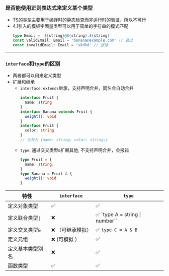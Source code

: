 ### 是否能使用正则表达式来定义某个类型
- TS的类型主要用于编译时的静态检查而非运行时的验证，所以不可行
- 4.1引入的模板字面量类型可以用于简单的字符串的模式匹配
  ```ts
  type Email = `${string}@${string}.${string}`
  const validEmail: Email = 'banana@example.com' // 通过
  const invalidEmail: Email = 'skdkd' // 报错
  ```
  
---
### ``interface``和``type``的区别
- 两者都可以用来定义类型
- 扩展和继承
  - ``interface``: ``extends``继承，支持声明合并，同名会自动合并
    ```ts
    interface Fruit {
      name: string
    }
    interface Banana extends Fruit {
      weight(): void
    }
    interface Fruit {
      color: string
    }
    // 合并为 {name: string; color: string;}
    ```
  - ``type``: 通过交叉类型``&``扩展其他, 不支持声明合并，会报错
    ```ts
    type Fruit = {
      name: string;
    }
    type Banana = Fruit & {
      weight(): void
    }
    ```

| 特性           | ``interface`` | ``type``                       | 
|--------------|---------------|--------------------------------|
| 定义对象类型       | ✅             | ✅                              | 
| 定义联合类型``\|`` | ❌             | ✅ `type A = string \| number`` |
| 定义交叉类型``&``  | ❌ （可继承模拟）   | ✅ ``type C = A & B``         | 
| 定义元组         | ❌ (可模拟 ）      | ✅                              | 
| 定义基本类型别名     | ❌             | ✅                              |
| 函数类型         | ✅             | ✅                              | 
